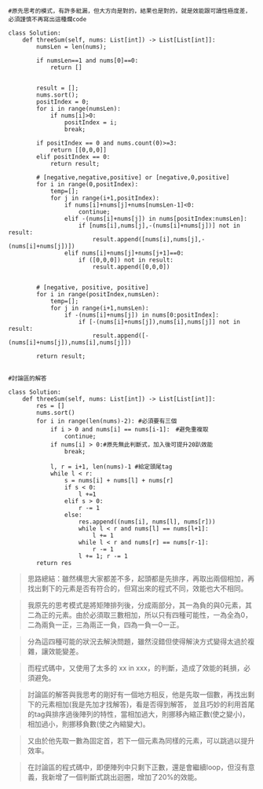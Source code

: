 ```python3

#原先思考的模式，有許多紕漏，但大方向是對的，結果也是對的，就是效能跟可讀性極度差，必須謹慎不再寫出這種爛code

class Solution:
    def threeSum(self, nums: List[int]) -> List[List[int]]:
        numsLen = len(nums);
        
        if numsLen==1 and nums[0]==0:
            return []
        
        
        result = [];
        nums.sort();
        positIndex = 0;
        for i in range(numsLen):
            if nums[i]>0:
                positIndex = i;
                break;
        
        if positIndex == 0 and nums.count(0)>=3:
            return [[0,0,0]]
        elif positIndex == 0:
            return result;
        
        # [negative,negative,positive] or [negative,0,positive]
        for i in range(0,positIndex):
            temp=[];
            for j in range(i+1,positIndex):
                if nums[i]+nums[j]+nums[numsLen-1]<0:
                    continue;
                elif -(nums[i]+nums[j]) in nums[positIndex:numsLen]:
                    if [nums[i],nums[j],-(nums[i]+nums[j])] not in result:
                        result.append([nums[i],nums[j],-(nums[i]+nums[j])])
                elif nums[i]+nums[j]+nums[j+1]==0:
                    if ([0,0,0]) not in result:
                        result.append([0,0,0])
                        
        
        # [negative, positive, positive]
        for i in range(positIndex,numsLen):
            temp=[];
            for j in range(i+1,numsLen):
                if -(nums[i]+nums[j]) in nums[0:positIndex]:
                    if [-(nums[i]+nums[j]),nums[i],nums[j]] not in result:
                        result.append([-(nums[i]+nums[j]),nums[i],nums[j]])
                        
        return result;
		
```

```python3
#討論區的解答

class Solution:
    def threeSum(self, nums: List[int]) -> List[List[int]]:
        res = []
        nums.sort()
        for i in range(len(nums)-2): #必須要有三個
            if i > 0 and nums[i] == nums[i-1]:　#避免重複取
                continue;
            if nums[i] > 0:#原先無此判斷式，加入後可提升20趴效能
                break;
			
            l, r = i+1, len(nums)-1 #給定頭尾tag
            while l < r: 
                s = nums[i] + nums[l] + nums[r]
                if s < 0:
                    l +=1 
                elif s > 0:
                    r -= 1
                else:
                    res.append((nums[i], nums[l], nums[r]))
                    while l < r and nums[l] == nums[l+1]:
                        l += 1
                    while l < r and nums[r] == nums[r-1]:
                        r -= 1
                    l += 1; r -= 1
        return res
```

> 思路總結：雖然構思大家都差不多，起頭都是先排序，再取出兩個相加，再找出剩下的元素是否有符合的，但寫出來的程式不同，效能也大不相同。

> 我原先的思考模式是將矩陣排列後，分成兩部分，其一為負的與0元素，其二為正的元素。由於必須取三數相加，所以只有四種可能性，一為全為0，
二為兩負一正，三為兩正一負，四為一負一0一正。

> 分為這四種可能的狀況去解決問題，雖然沒錯但使得解決方式變得太過於複雜，讓效能變差。

> 而程式碼中，又使用了太多的 xx in xxx，的判斷，造成了效能的耗損，必須避免。

> 討論區的解答與我思考的剛好有一個地方相反，他是先取一個數，再找出剩下的元素相加(我是先加才找解答)，看是否得到解答，
並且巧妙的利用首尾的tag與排序過後陣列的特性，當相加過大，則挪移內縮正數(使之變小)，相加過小，則挪移負數(使之內縮變大)。

> 又由於他先取一數為固定首，若下一個元素為同樣的元素，可以跳過以提升效率。

> 在討論區的程式碼中，即便陣列中只剩下正數，還是會繼續loop，但沒有意義，我新增了一個判斷式跳出迴圈，增加了20%的效能。





